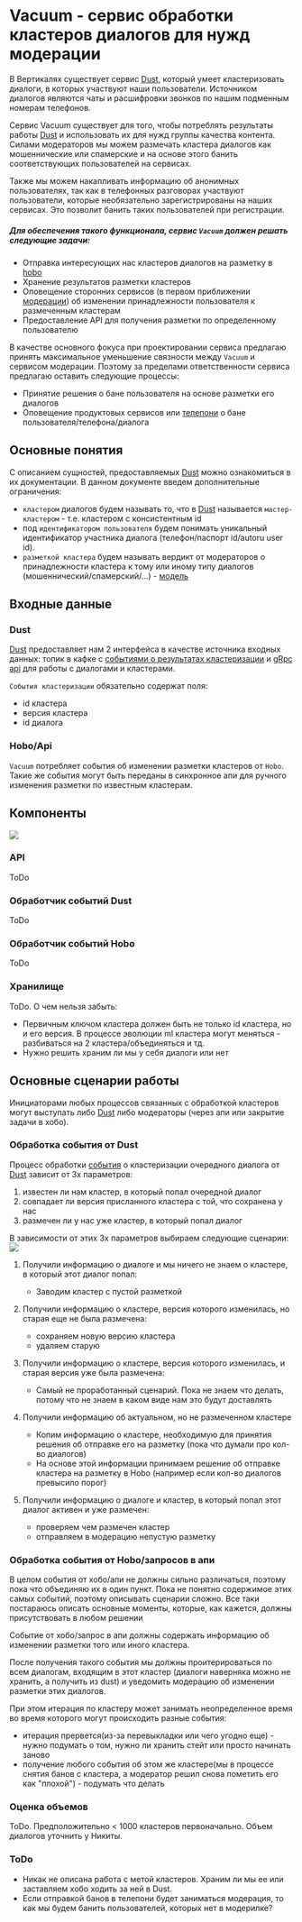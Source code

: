 # Vacuum - сервис обработки кластеров диалогов для нужд модерации

В Вертикалях существует сервис [Dust](../../etc/dust/design.md), который умеет кластеризовать диалоги, в которых участвуют наши пользователи.
Источником диалогов являются чаты и расшифровки звонков по нашим подменным номерам телефонов.

Сервис Vacuum существует для того, чтобы потреблять результаты работы [Dust](../../etc/dust/design.md) и
использовать их для нужд группы качества контента. Силами модераторов мы можем размечать кластера диалогов как мошеннические
или спамерские и на основе этого банить соответствующих пользователей на сервисах. 

Также мы можем накапливать информацию об анонимных пользователях, так как в телефонных разговорах участвуют пользователи,
которые необязательно зарегистрированы на наших сервисах. Это позволит банить таких пользователей при регистрации.

##### Для обеспечения такого функционала, сервис `Vacuum` должен решать следующие задачи: 
- Отправка интересующих нас кластеров диалогов на разметку в [hobo](../hobo/README.md)
- Хранение результатов разметки кластеров
- Оповещение сторонних сервисов (в первом приближении [модерации](to-do)) об изменении принадлежности пользователя к размеченным кластерам
- Предоставление API для получения разметки по определенному пользователю

В качестве основного фокуса при проектировании сервиса предлагаю принять максимальное уменьшение связности между `Vacuum`
и сервисом модерации. Поэтому за пределами ответственности сервиса предлагаю оставить следующие процессы:
- Принятие решения о бане пользователя на основе разметки его диалогов
- Оповещение продуктовых сервисов или [телепони](../../etc/telepony/README.md) о бане пользователя/телефона/диалога

## Основные понятия
С описанием сущностей, предоставляемых [Dust](../../etc/dust/design.md) можно ознакомиться в их документации.
В данном документе введем дополнительные ограничения:
- `кластером` диалогов будем называть то, что в [Dust](../../etc/dust/design.md) называется `мастер-кластером` - т.е. кластером с консистентным id
- под `идентификатором пользователя` будем понимать уникальный идентификатор участника диалога (телефон/паспорт id/autoru user id).
- `разметкой кластера` будем называть вердикт от модераторов о принадлежности кластера к тому или иному типу диалогов (мошеннический/спамерский/...) - [модель](./markup.md)

## Входные данные

### Dust
[Dust](../../etc/dust/design.md) предоставляет нам 2 интерфейса в качестве источника входных данных:
топик в кафке с [событиями о результатах кластеризации](../../schema-registry/proto/dust/clustering_results_model.proto) 
и [gRpc api](../../schema-registry/proto/dust/dialogs_api.proto) для работы с диалогами и кластерами.

`События кластеризации` обязательно содержат поля:
- id кластера
- версия кластера  
- id диалога

### Hobo/Api
`Vacuum` потребляет события об изменении разметки кластеров от `Hobo`.
Такие же события могут быть переданы в синхронное апи для ручного изменения разметки по известным кластерам.

## Компоненты
![](./img/components.svg)

### API
ToDo

### Обработчик событий Dust
ToDo

### Обработчик событий Hobo
ToDo

### Хранилище
ToDo. 
О чем нельзя забыть:
- Первичным ключом кластера должен быть не только id кластера, но и его версия. 
  В процессе эволюции ml кластера могут меняться - разбиваться на 2 кластера/объединяться и тд.
- Нужно решить храним ли мы у себя диалоги или нет

## Основные сценарии работы

Инициаторами любых процессов связанных с обработкой кластеров могут выступать либо [Dust](../../etc/dust/design.md) либо 
модераторы (через апи или закрытие задачи в хобо).

### Обработка события от Dust

Процесс обработки [события]((../../schema-registry/proto/dust/clustering_results_model.proto)) о кластеризации очередного 
диалога от [Dust](../../etc/dust/design.md) зависит от 3х параметров:
1. известен ли нам кластер, в который попал очередной диалог
2. совпадает ли версия присланного кластера с той, что сохранена у нас
3. размечен ли у нас уже кластер, в который попал диалог

В зависимости от этих 3х параметров выбираем следующие сценарии:
![](./img/dust_processing.svg)

1. Получили информацию о диалоге и мы ничего не знаем о кластере, в который этот диалог попал:
    - Заводим кластер с пустой разметкой

2. Получили информацию о кластере, версия которого изменилась, но старая еще не была размечена:
    - сохраняем новую версию кластера
    - удаляем старую

3. Получили информацию о кластере, версия которого изменилась, и старая версия уже была размечена:
     - Самый не проработанный сценарий. Пока не знаем что делать, потому что не знаем в каком виде нам это будут доставлять

4. Получили информацию об актуальном, но не размеченном кластере
      - Копим информацию о кластере, необходимую для принятия решения об отправке его на разметку (пока что думали про кол-во диалогов)
      - На основе этой информации принимаем решение об отправке кластера на разметку в Hobo (например если кол-во диалогов превысило порог)
    
5. Получили информацию о диалоге и кластер, в который попал этот диалог активен и уже размечен:
    - проверяем чем размечен кластер
    - отправляем в модерацию непустую разметку
    
### Обработка события от Hobo/запросов в апи
В целом события от хобо/апи не должны сильно различаться, поэтому пока что объединяю их в один пункт.
Пока не понятно содержимое этих самых событий, поэтому описывать сценарии сложно. 
Все таки постараюсь описать основные моменты, которые, как кажется, должны присутствовать в любом решении

Событие от хобо/запрос в апи должны содержать информацию об изменении разметки того или иного кластера.

После получения такого события мы должны проитерироваться по всем диалогам, входящим в этот кластер (диалоги наверняка
можно не хранить, а получить из dust) и уведомить модерацию об изменении разметки этих диалогов.

При этом итерация по кластеру может занимать неопределенное время во время которого могут происходить разные события:
- итерация прервется(из-за перевыкладки или чего угодно еще) - нужно подумать о том, нужно ли хранить стейт или просто начинать заново
- получение любого события об этом же кластере(мы в процессе снятия банов с кластера, а модератор решил снова пометить его как "плохой") - подумать что делать

### Оценка объемов

ToDo. Предположительно < 1000 кластеров первоначально. Объем диалогов уточнить у Никиты.

### ToDo
- Никак не описана работа с метой кластеров. Храним ли мы ее или заставляем хобо ходить за ней в Dust.
- Если отправкой банов в телепони будет заниматься модерация, то как мы будем банить пользователей, которых нет в модерилке?

